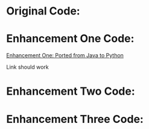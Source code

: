     
# **Original Code:**

# **Enhancement One Code:**

[Enhancement One: Ported from Java to Python](https://github.com/JMckinney13/JMckinney13.github.io/blob/main/ArtifactOne.py)

Link should work

# **Enhancement Two Code:**


# **Enhancement Three Code:**
